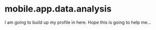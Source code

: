 # mobile.app.data.analysis
I am going to build up my profile in here. Hope this is going to help me...
